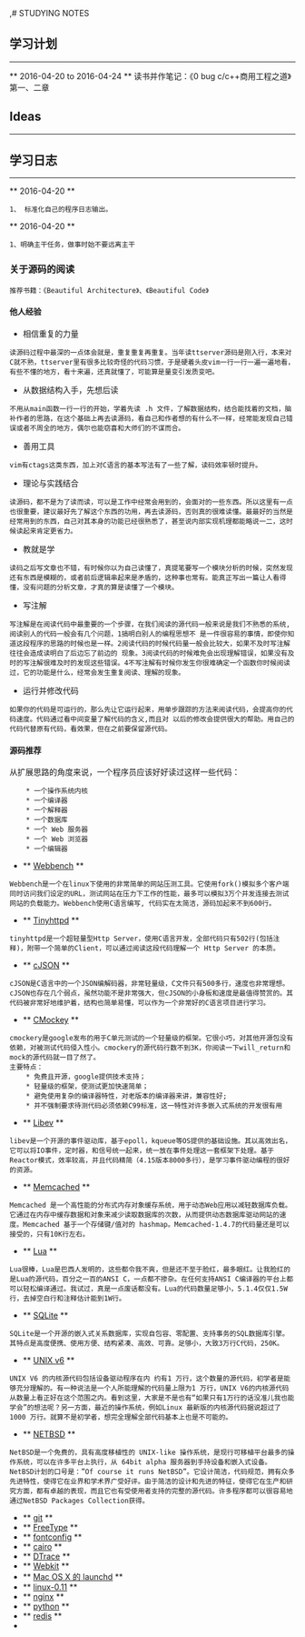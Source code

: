 ,# STUDYING NOTES
## 学习计划
***
** 2016-04-20 to 2016-04-24 **
读书并作笔记：《0 bug c/c++商用工程之道》第一、二章

## Ideas
***


## 学习日志
***
** 2016-04-20 **  
```
1、 标准化自己的程序日志输出。
```

** 2016-04-20 **
```
1、明确主干任务，做事时始不要远离主干
```

### 关于源码的阅读  
```
推荐书籍：《Beautiful Architecture》、《Beautiful Code》
```

#### 他人经验  
* 相信重复的力量  
```
读源码过程中最深的一点体会就是，重复重复再重复。当年读ttserver源码是刚入行，本来对C就不熟，ttserver里有很多比较奇怪的代码习惯，于是硬着头皮vim一行一行一遍一遍地看，有些不懂的地方，看十来遍，还真就懂了，可能算是量变引发质变吧。  
```

* 从数据结构入手，先想后读  
```
不用从main函数一行一行的开始，学着先读 .h 文件，了解数据结构，结合能找着的文档，脑补作者的思路，在这个基础上再去读源码，看自己和作者想的有什么不一样，经常能发现自己错误或者不周全的地方，偶尔也能窃喜和大师们的不谋而合。  
```

* 善用工具  
```
vim有ctags这类东西，加上对C语言的基本写法有了一些了解，读码效率顿时提升。  
```

* 理论与实践结合  
```
读源码，都不是为了读而读，可以是工作中经常会用到的，会面对的一些东西。所以这里有一点也很重要，建议最好先了解这个东西的功用，再去读源码，否则真的很难读懂。最最好的当然是经常用到的东西，自己对其本身的功能已经很熟悉了，甚至说内部实现机理都能略说一二，这时候读起来肯定更省力。
```

* 教就是学  
```
读码之后写文章也不错，有时候你以为自己读懂了，真提笔要写一个模块分析的时候，突然发现还有东西是模糊的，或者前后逻辑串起来是矛盾的，这种事也常有。能真正写出一篇让人看得懂，没有问题的分析文章，才真的算是读懂了一个模块。  
```

* 写注解  
```
写注解是在阅读代码中最重要的一个步骤，在我们阅读的源代码一般来说是我们不熟悉的系统,阅读别人的代码一般会有几个问题，1搞明白别人的编程思想不 是一件很容易的事情，即使你知道这段程序的思路的时候也是一样。2阅读代码的时候代码量一般会比较大，如果不及时写注解往往会造成读明白了后边忘了前边的 现象。3阅读代码的时候难免会出现理解错误，如果没有及时的写注解很难及时的发现这些错误。4不写注解有时候你发生你很难确定一个函数你时候阅读过，它的功能是什么，经常会发生重复阅读、理解的现象。  
```

* 运行并修改代码  
```
如果你的代码是可运行的，那么先让它运行起来，用单步跟踪的方法来阅读代码，会提高你的代码速度。代码通过看中间变量了解代码的含义,而且对 以后的修改会提供很大的帮助。用自己的代码代替原有代码，看效果，但在之前要保留源代码。  
```

#### 源码推荐  
从扩展思路的角度来说，一个程序员应该好好读过这样一些代码：
```  
	* 一个操作系统内核
	* 一个编译器
	* 一个解释器
	* 一个数据库
	* 一个 Web 服务器
	* 一个 Web 浏览器
	* 一个编辑器
```

* ** [Webbench](http://home.tiscali.cz/~cz210552/webbench.html) **
```
Webbench是一个在linux下使用的非常简单的网站压测工具。它使用fork()模拟多个客户端同时访问我们设定的URL，测试网站在压力下工作的性能，最多可以模拟3万个并发连接去测试网站的负载能力。Webbench使用C语言编写, 代码实在太简洁，源码加起来不到600行。  
```

* ** [Tinyhttpd](http://sourceforge.net/projects/tinyhttpd/) **  
```
tinyhttpd是一个超轻量型Http Server，使用C语言开发，全部代码只有502行(包括注释)，附带一个简单的Client，可以通过阅读这段代码理解一个 Http Server 的本质。  
```

* ** [cJSON](http://sourceforge.net/projects/cjson/) **  
```
cJSON是C语言中的一个JSON编解码器，非常轻量级，C文件只有500多行，速度也非常理想。cJSON也存在几个弱点，虽然功能不是非常强大，但cJSON的小身板和速度是最值得赞赏的。其代码被非常好地维护着，结构也简单易懂，可以作为一个非常好的C语言项目进行学习。  
```

* ** [CMockey](http://code.google.com/p/cmockery/downloads/list) **  
```
cmockery是google发布的用于C单元测试的一个轻量级的框架。它很小巧，对其他开源包没有依赖，对被测试代码侵入性小。cmockery的源代码行数不到3K，你阅读一下will_return和mock的源代码就一目了然了。  
主要特点：  
	* 免费且开源，google提供技术支持；
	* 轻量级的框架，使测试更加快速简单；
	* 避免使用复杂的编译器特性，对老版本的编译器来讲，兼容性好;
	* 并不强制要求待测代码必须依赖C99标准，这一特性对许多嵌入式系统的开发很有用
```

* ** [Libev](http://software.schmorp.de/pkg/libev.html) **  
```
libev是一个开源的事件驱动库，基于epoll，kqueue等OS提供的基础设施。其以高效出名，它可以将IO事件，定时器，和信号统一起来，统一放在事件处理这一套框架下处理。基于Reactor模式，效率较高，并且代码精简（4.15版本8000多行），是学习事件驱动编程的很好的资源。  
```

* ** [Memcached](http://memcached.org/) **  
```
Memcached 是一个高性能的分布式内存对象缓存系统，用于动态Web应用以减轻数据库负载。它通过在内存中缓存数据和对象来减少读取数据库的次数，从而提供动态数据库驱动网站的速度。Memcached 基于一个存储键/值对的 hashmap。Memcached-1.4.7的代码量还是可以接受的，只有10K行左右。  
```

* ** [Lua](http://www.lua.org/) **  
```
Lua很棒，Lua是巴西人发明的，这些都令我不爽，但是还不至于脸红，最多眼红。让我脸红的是Lua的源代码，百分之一百的ANSI C，一点都不掺杂。在任何支持ANSI C编译器的平台上都可以轻松编译通过。我试过，真是一点废话都没有。Lua的代码数量足够小，5.1.4仅仅1.5W行，去掉空白行和注释估计能到1W行。
```

* ** [SQLite](http://www.sqlite.org/ ) **  
```
SQLite是一个开源的嵌入式关系数据库，实现自包容、零配置、支持事务的SQL数据库引擎。 其特点是高度便携、使用方便、结构紧凑、高效、可靠。足够小，大致3万行C代码，250K。  
```

* ** [UNIX v6](http://minnie.tuhs.org/cgi-bin/utree.pl?file=V6) **  
```
UNIX V6 的内核源代码包括设备驱动程序在内 约有1 万行，这个数量的源代码，初学者是能够充分理解的。有一种说法是一个人所能理解的代码量上限为1 万行，UNIX V6的内核源代码从数量上看正好在这个范围之内。看到这里，大家是不是也有“如果只有1万行的话没准儿我也能学会”的想法呢？另一方面，最近的操作系统，例如Linux 最新版的内核源代码据说超过了1000 万行。就算不是初学者，想完全理解全部代码基本上也是不可能的。  
```

* ** [NETBSD](http://www.netbsd.org/) **
```
NetBSD是一个免费的，具有高度移植性的 UNIX-like 操作系统，是现行可移植平台最多的操作系统，可以在许多平台上执行，从 64bit alpha 服务器到手持设备和嵌入式设备。NetBSD计划的口号是：”Of course it runs NetBSD”。它设计简洁，代码规范，拥有众多先进特性，使得它在业界和学术界广受好评。由于简洁的设计和先进的特征，使得它在生产和研究方面，都有卓越的表现，而且它也有受使用者支持的完整的源代码。许多程序都可以很容易地通过NetBSD Packages Collection获得。  
```

* ** [git]() **
* ** [FreeType]() **
* ** [fontconfig]() **
* ** [cairo]() **  
* ** [DTrace]() **  
* ** [Webkit]() **  
* ** [Mac OS X 的 launchd]() **  
* ** [linux-0.11]() **
* ** [nginx]() **  
* ** [python]() **  
* ** [redis]() **  
* 